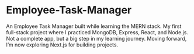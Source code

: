 # Employee-Task-Manager
An Employee Task Manager built while learning the MERN stack. My first full-stack project where I practiced MongoDB, Express, React, and Node.js. Not a complete app, but a big step in my learning journey. Moving forward, I’m now exploring Next.js for building projects.
